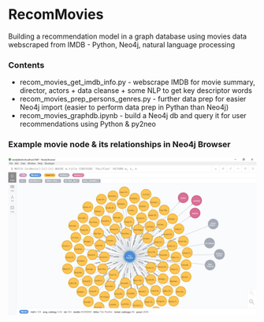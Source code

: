 # RecomMovies
Building a recommendation model in a graph database using movies data webscraped from IMDB - Python, Neo4j, natural language processing

### Contents
* recom_movies_get_imdb_info.py - webscrape IMDB for movie summary, director, actors + data cleanse + some NLP to get key descriptor words
* recom_movies_prep_persons_genres.py - further data prep for easier Neo4j import (easier to perform data prep in Pythan than Neo4j)
* recom_movies_graphdb.ipynb - build a Neo4j db and query it for user recommendations using Python & py2neo

### Example movie node & its relationships in Neo4j Browser
![alt text](https://raw.githubusercontent.com/mei-yong/RecomMovies/master/images/pacifier.JPG)


